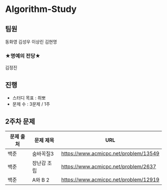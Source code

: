 # Algorithm-Study

## 팀원
동화영 김성우 이상린 김현명

### ★명예의 전당★

김정진

## 진행    

- 스터디 목표 : 취뽀
- 문제 수 : 3문제 / 1주

## 2주차 문제

|문제 출처|문제 제목|URL|
|---|---|---|
|백준|숨바꼭질3|https://www.acmicpc.net/problem/13549|
|백준|장난감 조립|https://www.acmicpc.net/problem/2637|
|백준|A와 B 2|https://www.acmicpc.net/problem/12919|